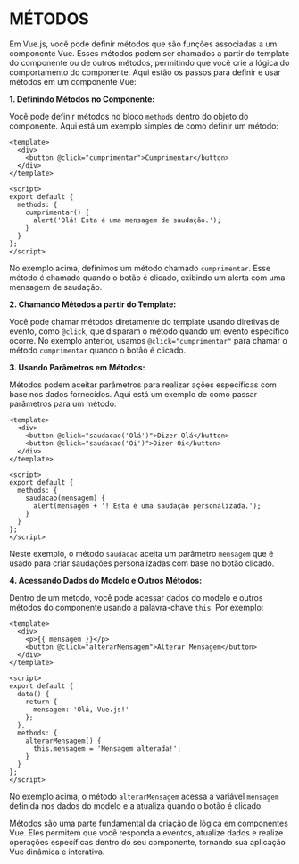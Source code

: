 # MÉTODOS
Em Vue.js, você pode definir métodos que são funções associadas a um componente Vue. Esses métodos podem ser chamados a partir do template do componente ou de outros métodos, permitindo que você crie a lógica do comportamento do componente. Aqui estão os passos para definir e usar métodos em um componente Vue:

**1. Definindo Métodos no Componente:**

Você pode definir métodos no bloco `methods` dentro do objeto do componente. Aqui está um exemplo simples de como definir um método:

```vue
<template>
  <div>
    <button @click="cumprimentar">Cumprimentar</button>
  </div>
</template>

<script>
export default {
  methods: {
    cumprimentar() {
      alert('Olá! Esta é uma mensagem de saudação.');
    }
  }
};
</script>
```

No exemplo acima, definimos um método chamado `cumprimentar`. Esse método é chamado quando o botão é clicado, exibindo um alerta com uma mensagem de saudação.

**2. Chamando Métodos a partir do Template:**

Você pode chamar métodos diretamente do template usando diretivas de evento, como `@click`, que disparam o método quando um evento específico ocorre. No exemplo anterior, usamos `@click="cumprimentar"` para chamar o método `cumprimentar` quando o botão é clicado.

**3. Usando Parâmetros em Métodos:**

Métodos podem aceitar parâmetros para realizar ações específicas com base nos dados fornecidos. Aqui está um exemplo de como passar parâmetros para um método:

```vue
<template>
  <div>
    <button @click="saudacao('Olá')">Dizer Olá</button>
    <button @click="saudacao('Oi')">Dizer Oi</button>
  </div>
</template>

<script>
export default {
  methods: {
    saudacao(mensagem) {
      alert(mensagem + '! Esta é uma saudação personalizada.');
    }
  }
};
</script>
```

Neste exemplo, o método `saudacao` aceita um parâmetro `mensagem` que é usado para criar saudações personalizadas com base no botão clicado.

**4. Acessando Dados do Modelo e Outros Métodos:**

Dentro de um método, você pode acessar dados do modelo e outros métodos do componente usando a palavra-chave `this`. Por exemplo:

```vue
<template>
  <div>
    <p>{{ mensagem }}</p>
    <button @click="alterarMensagem">Alterar Mensagem</button>
  </div>
</template>

<script>
export default {
  data() {
    return {
      mensagem: 'Olá, Vue.js!'
    };
  },
  methods: {
    alterarMensagem() {
      this.mensagem = 'Mensagem alterada!';
    }
  }
};
</script>
```

No exemplo acima, o método `alterarMensagem` acessa a variável `mensagem` definida nos dados do modelo e a atualiza quando o botão é clicado.

Métodos são uma parte fundamental da criação de lógica em componentes Vue. Eles permitem que você responda a eventos, atualize dados e realize operações específicas dentro do seu componente, tornando sua aplicação Vue dinâmica e interativa.